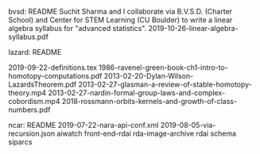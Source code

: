 bvsd:
README
Suchit Sharma and I collaborate via B.V.S.D. (Charter School) and Center for STEM Learning (CU Boulder) to write a linear algebra syllabus for "advanced statistics".
2019-10-26-linear-algebra-syllabus.pdf

lazard:
README

2019-09-22-definitions.tex
1986-ravenel-green-book-ch1-intro-to-homotopy-computations.pdf
2013-02-20-Dylan-Wilson-LazardsTheorem.pdf
2013-02-27-glasman-a-review-of-stable-homotopy-theory.mp4
2013-02-27-nardin-formal-group-laws-and-complex-cobordism.mp4
2018-rossmann-orbits-kernels-and-growth-of-class-numbers.pdf

ncar:
README
2019-07-22-nara-api-conf.xml
2019-08-05-via-recursion.json
aiwatch
front-end-rdai
rda-image-archive
rdai
schema
siparcs
